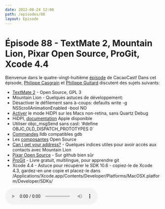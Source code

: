 ```yaml
---
date: 2012-08-24 12:00
path: /episodes/88
layout: Episode
---
```

# Épisode 88 - TextMate 2, Mountain Lion, Pixar Open Source, ProGit, Xcode 4.4
<p>Bienvenue dans le quatre-vingt-huitième <a href="https://cacaocast.com/media/cacaocast_88.mp3" title="CocoaCast Cacao Episode 88">épisode</a> de CacaoCast! Dans cet épisode, <a href="http://www.twitter.com/philippec" title="Philippe Casgrain sur Twitter">Philippe Casgrain</a> et <a href="http://www.twitter.com/philippeguitard" title="Philippe Guitard sur Twitter">Philippe Guitard</a> discutent des sujets suivants:</p>
<ul>
  <li><a href="https://github.com/textmate/textmate" title="TextMate 2">TextMate 2</a> - Open Source, GPL 3</li>
  <li>Mountain Lion - Quelques astuces de développement:</li>
  <li>Désactiver le défilement sans à-coups: defaults write -g NSScrollAnimationEnabled -bool NO</li>
  <li><a href="https://gist.github.com/3191869">Activer</a> le mode HiDPI sur les Macs non-retina, sans Quartz Debug</li>
  <li>HiDPI, <a href="http://developer.apple.com/library/mac/#documentation/GraphicsAnimation/Conceptual/HighResolutionOSX/Introduction/Introduction.html#//apple_ref/doc/uid/TP40012302" title="documentation">documentation</a> Apple disponible</li>
  <li>Utiliser objc_msgSend sans cast: ‘#define OBJC_OLD_DISPATCH_PROTOTYPES 0`</li>
  <li><a href="http://sealiesoftware.com/.lldb-gdb" title="Commandes">Commandes</a> lldb compatibles gdb</li>
  <li>Les <a href="http://opensource.apple.com/release/mac-os-x-108/" title="composantes">composantes</a> Open Source</li>
  <li><a href="http://www.red-sweater.com/blog/2672/can-i-get-your-address" title="Can I get your address?">Can I get your address?</a> - Quelques indices utiles pour avoir accès aux contacts avec Mountain Lion</li>
  <li><a href="https://github.com/PixarAnimationStudios/OpenSubdiv" title="Pixar Open Source">Pixar Open Source</a> - Sur github bien sûr</li>
  <li><a href="http://git-scm.com/book" title="ProGit">ProGit</a> - Livre gratuit, multilingue, pour apprendre git</li>
  <li>Xcode 4.4 - Astuce pour récupérer le SDK 10.6 - copiez-le de Xcode 4.3, gardez-en une copie et placez-le dans /Applications/Xcode.app/Contents/Developer/Platforms/MacOSX.platform/Developer/SDKs/</li>
</ul>
<p><audio controls><source src="https://cacaocast.com/media/cacaocast_88.mp3" type="audio/mpeg"><source src="https://cacaocast.com/media/cacaocast_88.mp3" type="audio/mp4">Votre navigateur ne supporte pas l'élément audio / Your browser does not support the audio element.</audio></p>
